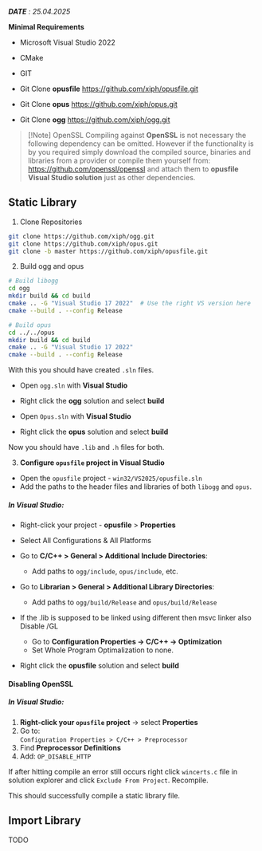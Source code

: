 ***DATE** : 25.04.2025* 

**Minimal Requirements**

- Microsoft Visual Studio 2022
- CMake
- GIT

- Git Clone **opusfile** https://github.com/xiph/opusfile.git
- Git Clone **opus**  https://github.com/xiph/opus.git
- Git Clone **ogg**  https://github.com/xiph/ogg.git


>[!Note] OpenSSL 
> Compiling against **OpenSSL** is not necessary the following dependency can be omitted. However if the functionality is by you required simply download the compiled source, binaries and libraries from a provider or compile them yourself from: https://github.com/openssl/openssl and attach them to **opusfile Visual Studio solution** just as other dependencies.


## Static Library

1. Clone Repositories

```bash
git clone https://github.com/xiph/ogg.git
git clone https://github.com/xiph/opus.git
git clone -b master https://github.com/xiph/opusfile.git
```

2. Build ogg and opus

```bash
# Build libogg
cd ogg
mkdir build && cd build
cmake .. -G "Visual Studio 17 2022"  # Use the right VS version here
cmake --build . --config Release

# Build opus
cd ../../opus
mkdir build && cd build
cmake .. -G "Visual Studio 17 2022"
cmake --build . --config Release
```

With this you should have created `.sln` files. 

 - Open `ogg.sln` with **Visual Studio**
 - Right click the **ogg** solution and select **build**

 - Open `Opus.sln` with **Visual Studio**
 - Right click the **opus** solution and select **build**

Now you should have `.lib` and `.h` files for both.

3. **Configure `opusfile` project in Visual Studio**

- Open the `opusfile` project - `win32/VS2025/opusfile.sln`
- Add the paths to the header files and libraries of both `libogg` and `opus`.

##### In Visual Studio:

- Right-click your project - **opusfile** > **Properties**
- Select All Configurations & All Platforms
- Go to **C/C++ > General > Additional Include Directories**:
    - Add paths to `ogg/include`, `opus/include`, etc.
- Go to **Librarian > General > Additional Library Directories**:
    - Add paths to `ogg/build/Release` and `opus/build/Release`

- If the .lib is supposed to be linked using different then msvc linker also Disable /GL
    - Go to **Configuration Properties → C/C++ → Optimization**
    - Set Whole Program Optimalization to none.

- Right click the **opusfile** solution and select **build**

#### Disabling OpenSSL

##### In Visual Studio:

1. **Right-click your `opusfile` project** → select **Properties**
2. Go to:  
    `Configuration Properties > C/C++ > Preprocessor`
3. Find **Preprocessor Definitions**
4. Add:
    `OP_DISABLE_HTTP`

If after hitting compile an error still occurs right click `wincerts.c` file in solution explorer and click `Exclude From Project`. Recompile.

This should successfully compile a static library file.
## Import Library

TODO

